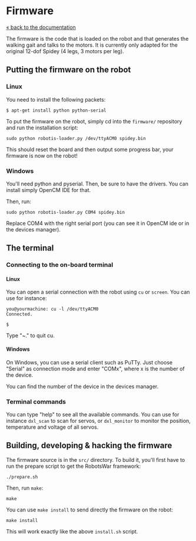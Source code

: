 # Firmware

[« back to the documentation](index.md)

The firmware is the code that is loaded on the robot and that generates the
walking gait and talks to the motors. It is currently only adapted for the
original 12-dof Spidey (4 legs, 3 motors per leg).

## Putting the firmware on the robot

### Linux

You need to install the following packets:

```
$ apt-get install python python-serial
```

To put the firmware on the robot, simply cd into the `firmware/` repository and
run the installation script:

```
sudo python robotis-loader.py /dev/ttyACM0 spidey.bin
```

This should reset the board and then output some progress bar, your firmware is now
on the robot!

### Windows

You'll need python and pyserial. Then, be sure to have the drivers. You can install
simply OpenCM IDE for that.

Then, run:

```
sudo python robotis-loader.py COM4 spidey.bin
```

Replace COM4 with the right serial port (you can see it in OpenCM ide or in the devices
manager).

## The terminal

### Connecting to the on-board terminal

#### Linux

You can open a serial connection with the robot using `cu` or `screen`. You can use
for instance:

```
you@yourmachine: cu -l /dev/ttyACM0
Connected.

$  
```

Type "~." to quit cu.

#### Windows

On Windows, you can use a serial client such as PuTTy. Just choose "Serial" as connection
mode and enter "COMx", where x is the number of the device.

You can find the number of the device in the devices manager.

### Terminal commands

You can type "help" to see all the available commands. You can use for instance `dxl_scan`
to scan for servos, or `dxl_monitor` to monitor the position, temperature and voltage
of all servos.

## Building, developing & hacking the firmware

The firmware source is in the `src/` directory. To build it, you'll first have to run the
prepare script to get the RobotsWar framework:

```
./prepare.sh
```

Then, run `make`:

```
make
```

You can use `make install` to send directly the firmware on the robot:

```
make install
```

This will work exactly like the above `install.sh` script.


